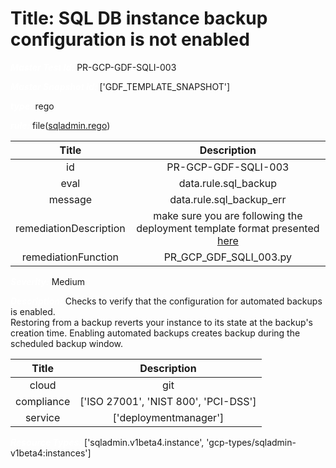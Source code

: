 



# Title: SQL DB instance backup configuration is not enabled


***<font color="white">Master Test Id:</font>*** PR-GCP-GDF-SQLI-003

***<font color="white">Master Snapshot Id:</font>*** ['GDF_TEMPLATE_SNAPSHOT']

***<font color="white">type:</font>*** rego

***<font color="white">rule:</font>*** file([sqladmin.rego])  
  
  
  
  

|Title|Description|
| :---: | :---: |
|id|PR-GCP-GDF-SQLI-003|
|eval|data.rule.sql_backup|
|message|data.rule.sql_backup_err|
|remediationDescription|make sure you are following the deployment template format presented <a href='https://cloud.google.com/sql/docs/mysql/admin-api/rest/v1beta4/instances' target='_blank'>here</a>|
|remediationFunction|PR_GCP_GDF_SQLI_003.py|


***<font color="white">Severity:</font>*** Medium

***<font color="white">Description:</font>*** Checks to verify that the configuration for automated backups is enabled. <br>         Restoring from a backup reverts your instance to its state at the backup's creation time. Enabling automated backups creates backup during the scheduled backup window.  
  
  

|Title|Description|
| :---: | :---: |
|cloud|git|
|compliance|['ISO 27001', 'NIST 800', 'PCI-DSS']|
|service|['deploymentmanager']|


***<font color="white">Resource Types:</font>*** ['sqladmin.v1beta4.instance', 'gcp-types/sqladmin-v1beta4:instances']


[sqladmin.rego]: https://github.com/prancer-io/prancer-compliance-test/tree/master/google/iac/sqladmin.rego
